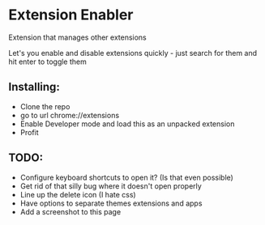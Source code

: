 # Extension Enabler

Extension that manages other extensions

Let's you enable and disable extensions quickly - just search for them and hit enter to toggle them

## Installing:
* Clone the repo
* go to url chrome://extensions
* Enable Developer mode and load this as an unpacked extension
* Profit

## TODO:
* Configure keyboard shortcuts to open it? (Is that even possible)
* Get rid of that silly bug where it doesn't open properly
* Line up the delete icon (I hate css)
* Have options to separate themes extensions and apps
* Add a screenshot to this page
